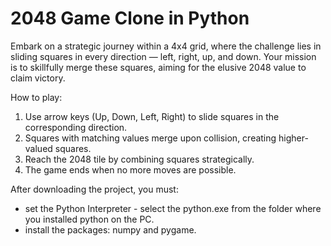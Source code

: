 # 2048 Game Clone in Python

Embark on a strategic journey within a 4x4 grid, where the challenge lies in sliding squares in every direction — left, right, up, and down.
Your mission is to skillfully merge these squares, aiming for the elusive 2048 value to claim victory.

How to play:
1. Use arrow keys (Up, Down, Left, Right) to slide squares in the corresponding direction.
2. Squares with matching values merge upon collision, creating higher-valued squares.
3. Reach the 2048 tile by combining squares strategically.
4. The game ends when no more moves are possible.

After downloading the project, you must:
- set the Python Interpreter - select the python.exe from the folder where you installed python on the PC.
- install the packages: numpy and pygame.
